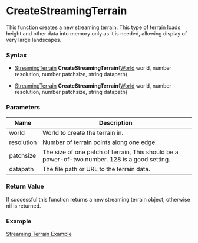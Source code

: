 # CreateStreamingTerrain
This function creates a new streaming terrain. This type of terrain loads height and other data into memory only as it is needed, allowing display of very large landscapes.

### Syntax
* [StreamingTerrain](StreamingTerrain.md) **CreateStreamingTerrain**([World](../World/World.md) world, number resolution, number patchsize, string datapath)

* [StreamingTerrain](StreamingTerrain.md) **CreateStreamingTerrain**([World](../World/World.md) world, number resolution, number patchsize, string datapath)

### Parameters
| Name | Description |
| ------ | ------ |
| world | World to create the terrain in. |
| resolution | Number of terrain points along one edge. |
| patchsize | The size of one patch of terrain, This should be a power-of-two number. 128 is a good setting.|
| datapath | The file path or URL to the terrain data.|

### Return Value
If successful this function returns a new streaming terrain object, otherwise nil is returned.

### Example
[Streaming Terrain Example](terrain-example.md)
